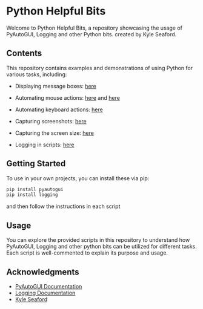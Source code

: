 # Python Helpful Bits

Welcome to Python Helpful Bits, a repository showcasing the usage of PyAutoGUI, Logging and other Python bits. created by Kyle Seaford.

## Contents

This repository contains examples and demonstrations of using Python for various tasks, including:

- Displaying message boxes: [here](https://github.com/KyleSeaford/Pyautogui-KS/blob/main/BoxPopUPs.py)

- Automating mouse actions: [here](https://github.com/KyleSeaford/Pyautogui-KS/blob/main/MouseClick.py) and  [here](https://github.com/KyleSeaford/Pyautogui-KS/blob/main/MouseMove.py)

- Automating keyboard actions: [here](https://github.com/KyleSeaford/Pyautogui-KS/blob/main/KeyboardClick.py)

- Capturing screenshots: [here](https://github.com/KyleSeaford/Pyautogui-KS/blob/main/screenCapture.py)

- Capturing the screen size: [here](https://github.com/KyleSeaford/Pyautogui-KS/blob/main/ScreenSize.py)

- Logging in scripts: [here](https://github.com/KyleSeaford/Pyautogui-KS/blob/main/logging.py)

## Getting Started

To use in your own projects, you can install these via pip:

```bash
pip install pyautogui
pip install logging
```
and then follow the instructions in each script

## Usage
You can explore the provided scripts in this repository to understand how PyAutoGUI, Logging and other python bits can be utilized for different tasks. Each script is well-commented to explain its purpose and usage.

## Acknowledgments
- [PyAutoGUI Documentation](https://pyautogui.readthedocs.io/en/latest/index.html)
- [Logging Documentation](https://docs.python.org/3/library/logging.html)
- [Kyle Seaford](https://github.com/KyleSeaford)
